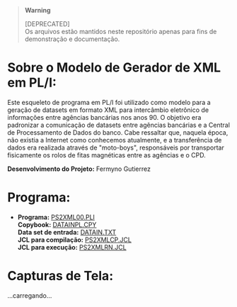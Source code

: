 > **Warning**
> 
> [DEPRECATED]  
> Os arquivos estão mantidos neste repositório apenas para fins de demonstração e documentação. 

# Sobre o Modelo de Gerador de XML em PL/I:

Este esqueleto de programa em PL/I foi utilizado como modelo para a geração de datasets em formato XML para intercâmbio eletrônico de informações entre agências bancárias nos anos 90.
O objetivo era padronizar a comunicação de datasets entre agências bancárias e a Central de Processamento de Dados do banco.
Cabe ressaltar que, naquela época, não existia a Internet como conhecemos atualmente, e a transferência de dados era realizada através de "moto-boys", responsáveis por transportar fisicamente os rolos de fitas magnéticas entre as agências e o CPD.

**Desenvolvimento do Projeto:** Fermyno Gutierrez  

# Programa:

* **Programa:** [PS2XML00.PLI](PS2XML00.PLI)  
  **Copybook:** [DATAINPL.CPY](DATAINPL.CPY)  
  **Data set de entrada:** [DATAIN.TXT](DATAIN.TXT)  
  **JCL para compilação:** [PS2XMLCP.JCL](PS2XMLCP.JCL)  
  **JCL para execução:** [PS2XMLRN.JCL](PS2XMLRN.JCL)  
    
 
# Capturas de Tela:

...carregando...
